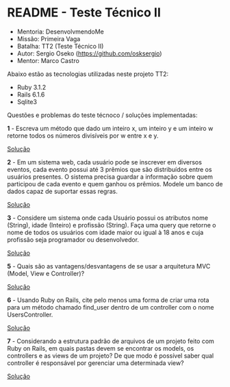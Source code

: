 # README - Teste Técnico II
- Mentoria: DesenvolvmendoMe
- Missão: Primeira Vaga
- Batalha: TT2 (Teste Técnico II)
- Autor: Sergio Oseko (https://github.com/osksergio)
- Mentor: Marco Castro

Abaixo estão as tecnologias utilizadas neste projeto TT2:

* Ruby 3.1.2
* Rails 6.1.6
* Sqlite3

Questões e problemas do teste técnoco / soluções implementadas:

**1** - Escreva um método que dado um inteiro x, um inteiro y e um inteiro w retorne todos os números divisíveis por w entre x e y.

[Solução]( https://github.com/osksergio/tt2_desenvolvendo-me/issues/2#issue-1393370551 )


**2** - Em um sistema web, cada usuário pode se inscrever em diversos eventos, cada evento possui até 3 prêmios que são distribuídos entre os usuários presentes. O sistema precisa guardar a informação sobre quem participou de cada evento e quem ganhou os prêmios. Modele um banco de dados capaz de suportar essas regras.

[Solução]( https://github.com/osksergio/tt2_desenvolvendo-me/issues/4#issue-1393382030 )

**3** - Considere um sistema onde cada Usuário possui os atributos nome (String), idade (Inteiro) e profissão (String). Faça uma query que retorne o nome de todos os usuários com idade maior ou igual à 18 anos e cuja profissão seja programador ou desenvolvedor.

[Solução]( )

**5** - Quais são as vantagens/desvantagens de se usar a arquitetura MVC (Model, View e Controller)?

[Solução]( )

**6** - Usando Ruby on Rails, cite pelo menos uma forma de criar uma rota para um método chamado find_user dentro de um controller com o nome UsersController.

[Solução]( )

**7** - Considerando a estrutura padrão de arquivos de um projeto feito com Ruby on Rails, em quais pastas devem se encontrar os models, os controllers e as views de um projeto? De que modo é possível saber qual controller é responsável por gerenciar uma determinada view?

[Solução]( )
